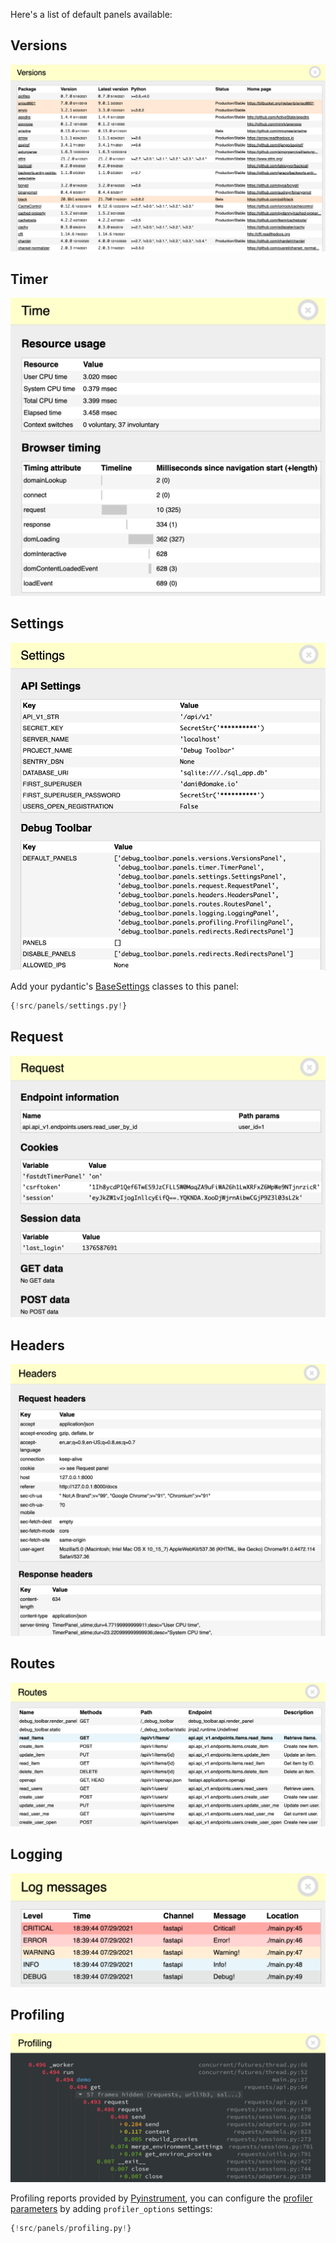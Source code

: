 Here's a list of default panels available:

## Versions

![Versions panel](../img/panels/Versions.png)

## Timer

![Timer panels](../img/panels/Timer.png)

## Settings

![Settings panel](../img/panels/Settings.png)

Add your pydantic's [BaseSettings](https://pydantic-docs.helpmanual.io/usage/settings/) classes to this panel:

```py hl_lines="11"
{!src/panels/settings.py!}
```

## Request

![Request panel](../img/panels/Request.png)

## Headers

![Headers panel](../img/panels/Headers.png)

## Routes

![Routes panel](../img/panels/Routes.png)

## Logging

![Logging panel](../img/panels/Logging.png)

## Profiling

![Profiling panel](../img/panels/Profiling.png)

Profiling reports provided by [Pyinstrument](https://github.com/joerick/pyinstrument), you can configure the [profiler parameters](https://pyinstrument.readthedocs.io/en/latest/reference.html#pyinstrument.Profiler) by adding `profiler_options` settings:

```py hl_lines="5"
{!src/panels/profiling.py!}
```

